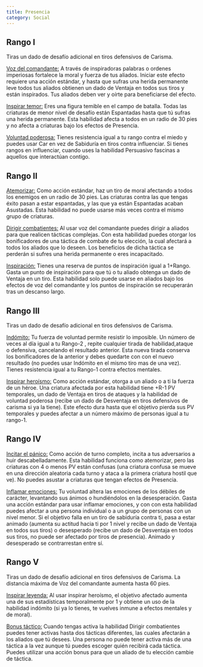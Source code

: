 ```yaml
---
title: Presencia
category: Social
---
```


## Rango I

Tiras un dado de desafío adicional en tiros defensivos de Carisma.

<u>Voz del comandante:</u>  A través de inspiradoras palabras o ordenes imperiosas fortalece la moral y fuerza de tus aliados. Iniciar este efecto requiere una acción estándar, y hasta que sufras una herida permanente leve todos tus aliados obtienen un dado de Ventaja en todos sus tiros y están inspirados. Tus aliados deben ver y oírte para beneficiarse del efecto.

<u>Inspirar temor:</u> Eres una figura temible en el campo de batalla. Todas las criaturas de menor nivel de desafío están Espantadas hasta que tú sufras una herida permanente. Esta habilidad afecta a todos en un radio de 30 pies y no afecta a criaturas bajo los efectos de Presencia.

<u>Voluntad poderosa:</u> Tienes resistencia igual a tu rango contra el miedo y puedes usar Car en vez de Sabiduría en tiros contra influenciar. Si tienes rangos en influenciar, cuando uses la habilidad Persuasivo fascinas a aquellos que interactúan contigo.

## Rango II

<u>Atemorizar:</u> Como acción estándar, haz un tiro de moral afectando a todos  los enemigos en un radio de 30 pies. Las criaturas contra las que tengas éxito pasan a estar espantadas, y las que ya están Espantadas acaban Asustadas. Esta habilidad no puede usarse más veces contra el mismo grupo de criaturas.

<u>Dirigir combatientes:</u> Al usar voz del comandante puedes dirigir a aliados para que realicen tácticas complejas. Con esta habilidad puedes otorgar los bonificadores de una táctica de combate de tu elección, la cual afectará a todos los aliados que lo deseen. Los beneficios de dicha táctica se perderán si sufres una herida permanente o eres incapacitado.

<u>Inspiración:</u> Tienes una reserva de puntos de inspiración igual a 1+Rango. Gasta un punto de inspiración para que tú o tu aliado obtenga un dado de Ventaja en un tiro. Esta habilidad solo puede usarse en aliados bajo los efectos de voz del comandante y los puntos de inspiración se recuperarán tras un descanso largo.

## Rango III

Tiras un dado de desafío adicional en tiros defensivos de Carisma.

<u>Indómito:</u> Tu fuerza de voluntad permite resistir lo imposible. Un número de veces al día igual a tu Rango-2 , repite cualquier tirada de habilidad,ataque o defensiva, cancelando el resultado anterior. Esta nueva tirada conserva los bonificadores de la anterior y debes quedarte con con el nuevo resultado (no puedes usar Indómito en el mismo tiro mas de una vez). Tienes resistencia igual a tu Rango-1 contra efectos mentales.

<u>Inspirar heroísmo:</u> Como acción estándar, otorga a un aliado o a ti la fuerza de un héroe. Una criatura afectada por esta habilidad tiene +R-1 PV temporales, un dado de Ventaja en tiros de ataques y la habilidad de voluntad poderosa (recibe un dado de Desventaja en tiros defensivos de carisma si ya la tiene). Este efecto dura hasta que el objetivo pierda sus PV temporales y puedes afectar a un número máximo de personas igual a tu rango-1.

## Rango IV

<u>Incitar el pánico:</u> Como acción de turno completo, incita a tus adversarios a huir descabelladamente. Esta habilidad funciona como atemorizar, pero las criaturas con 4 o menos PV están confusas (una criatura confusa se mueve en una dirección aleatoria cada turno y ataca a la primera criatura hostil que ve). No puedes asustar a criaturas que tengan efectos de Presencia.

<u>Inflamar emociones:</u> Tu voluntad altera las emociones de los débiles de carácter, levantando sus ánimos o hundiéndolos en la desesperación. Gasta una acción estándar para usar inflamar emociones, y con con esta habilidad puedes afectar a una persona individual o a un grupo de personas con un nivel menor. Si el objetivo falla en un tiro de sabiduría contra ti, pasa a estar animado (aumenta su actitud hacia ti por 1 nivel y recibe un dado de Ventaja en todos sus tiros) o desesperado (recibe un dado de Desventaja en todos sus tiros, no puede ser afectado por tiros de presencia). Animado y desesperado se contrarrestan entre sí.

## Rango V

Tiras un dado de desafío adicional en tiros defensivos de Carisma. La distancia máxima de Voz del comandante aumenta hasta 60 pies.

<u>Inspirar leyenda:</u> Al usar inspirar heroísmo, el objetivo afectado aumenta una de sus estadísticas temporalmente por 1 y obtiene un uso de la habilidad indómito (si ya lo tienes, te vuelves inmune a efectos mentales y de moral).

<u>Bonus táctico:</u> Cuando tengas activa la habilidad Dirigir combatientes puedes tener activas hasta dos tácticas diferentes, las cuales afectarán a los aliados que tú desees. Una persona no puede tener activa más de una táctica a la vez aunque tú puedes escoger quién recibirá cada táctica. Puedes utilizar una acción bonus para que un aliado de tu elección cambie de táctica. 



